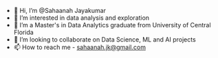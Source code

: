 - 👋 Hi, I’m @Sahaanah Jayakumar
- 👀 I’m interested in data analysis and exploration
- 🌱 I’m a Master's in Data Analytics graduate from University of Central Florida
- 💞️ I’m looking to collaborate on Data Science, ML and AI projects
- 📫 How to reach me - sahaanah.jk@gmail.com


<!---
Sahaanah/Sahaanah is a ✨ special ✨ repository because its `README.md` (this file) appears on your GitHub profile.
You can click the Preview link to take a look at your changes.
--->
